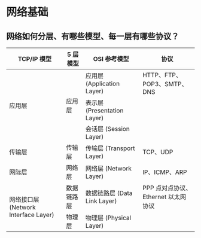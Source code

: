 # 网络基础

## 网络如何分层、有哪些模型、每一层有哪些协议？

<table>
<thead>
  <tr>
    <th>TCP/IP 模型</th>
    <th>5 层模型</th>
    <th>OSI 参考模型</th>
    <th>协议</th>
  </tr>
</thead>
<tbody>
  <tr>
    <td rowspan="3" style="vertical-align:middle">应用层</td>
    <td rowspan="3" style="vertical-align:middle">应用层</td>
    <td>应用层 (Application Layer)</td>
    <td>HTTP、FTP、POP3、SMTP、DNS</td>
  </tr>
  <tr>
    <td>表示层 (Presentation Layer)</td>
    <td></td>
  </tr>
  <tr>
    <td>会话层 (Session Layer)</td>
    <td></td>
  </tr>
  <tr>
    <td>传输层</td>
    <td>传输层</td>
    <td>传输层 (Transport Layer)</td>
    <td>TCP、UDP</td>
  </tr>
  <tr>
    <td>网际层</td>
    <td>网络层</td>
    <td>网络层 (Network Layer)</td>
    <td>IP、ICMP、ARP</td>
  </tr>
  <tr>
    <td rowspan="2" style="vertical-align:middle">网络接口层 (Network Interface Layer)</td>
    <td>数据链路层</td>
    <td>数据链路层 (Data Link Layer)</td>
    <td>PPP 点对点协议、Ethernet 以太网协议</td>
  </tr>
  <tr>
    <td>物理层</td>
    <td>物理层 (Physical Layer)</td>
    <td></td>
  </tr>
</tbody>
</table>
